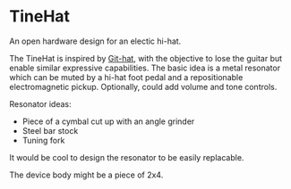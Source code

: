 # TineHat

An open hardware design for an electic hi-hat.

The TineHat is inspired by [Git-hat](https://www.youtube.com/watch?v=t-gVMHY8_VY), with the objective to lose the guitar but enable similar expressive capabilities.
The basic idea is a metal resonator which can be muted by a hi-hat foot pedal and a repositionable electromagnetic pickup.
Optionally, could add volume and tone controls.

Resonator ideas:

* Piece of a cymbal cut up with an angle grinder
* Steel bar stock
* Tuning fork

It would be cool to design the resonator to be easily replacable.

The device body might be a piece of 2x4.
